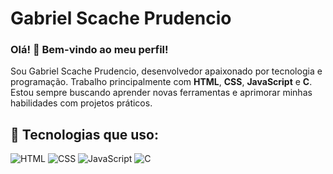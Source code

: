 # Gabriel Scache Prudencio

### Olá! 👋 Bem-vindo ao meu perfil!

Sou Gabriel Scache Prudencio, desenvolvedor apaixonado por tecnologia e programação. Trabalho principalmente com **HTML**, **CSS**, **JavaScript** e **C**. Estou sempre buscando aprender novas ferramentas e aprimorar minhas habilidades com projetos práticos.

## 🚀 Tecnologias que uso:

![HTML](https://img.shields.io/badge/HTML5-%23E34F26.svg?style=for-the-badge&logo=html5&logoColor=white)
![CSS](https://img.shields.io/badge/CSS3-%231572B6.svg?style=for-the-badge&logo=css3&logoColor=white)
![JavaScript](https://img.shields.io/badge/JavaScript-%23F7DF1E.svg?style=for-the-badge&logo=javascript&logoColor=black)
![C](https://img.shields.io/badge/C-%2300599C.svg?style=for-the-badge&logo=c&logoColor=white)


